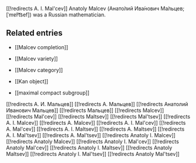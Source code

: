 [[!redirects A. I. Mal&#39;cev]]
Anatoly Malcev (Анато́лий Ива́нович Ма́льцев; [ˈmɐlʲt͡sef]) was a Russian mathematician.

## Related entries

* [[Malcev completion]]

* [[Malcev variety]]

* [[Malcev category]]

* [[Kan object]]

* [[maximal compact subgroup]]

[[!redirects А. И. Мальцев]]
[[!redirects А. Мальцев]]
[[!redirects Анатолий Иванович Мальцев]]
[[!redirects Мальцев]]
[[!redirects Malcev]]
[[!redirects Mal'cev]]
[[!redirects Maltsev]]
[[!redirects Mal'tsev]]
[[!redirects A. I. Malcev]]
[[!redirects A. Malcev]]
[[!redirects A. I. Mal'cev]]
[[!redirects A. Mal'cev]]
[[!redirects A. I. Maltsev]]
[[!redirects A. Maltsev]]
[[!redirects A. I. Mal'tsev]]
[[!redirects A. Mal'tsev]]
[[!redirects Anatoly I. Malcev]]
[[!redirects Anatoly Malcev]]
[[!redirects Anatoly I. Mal'cev]]
[[!redirects Anatoly Mal'cev]]
[[!redirects Anatoly I. Maltsev]]
[[!redirects Anatoly Maltsev]]
[[!redirects Anatoly I. Mal'tsev]]
[[!redirects Anatoly Mal'tsev]]
